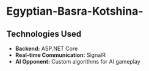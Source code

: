 # Egyptian-Basra-Kotshina-
## Technologies Used
- **Backend:** ASP.NET Core
- **Real-time Communication:** SignalR
- **AI Opponent:** Custom algorithms for AI gameplay
